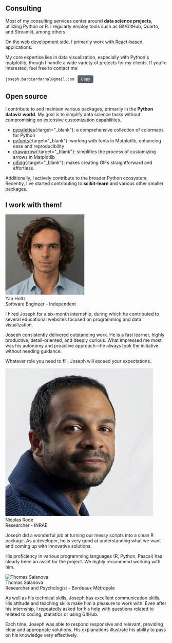 ## Consulting

Most of my consulting services center around **data science projects**, utilizing Python or R. I regularly employ tools such as Git/GitHub, Quarto, and Streamlit, among others.

On the web development side, I primarily work with React-based applications.

My core expertise lies in data visualization, especially with Python's matplotlib, though I handle a wide variety of projects for my clients. If you're interested, feel free to contact me:

<div style="display: flex; align-items: center;">
  <code id="email" style="margin-right: 10px;">joseph.barbierdarnal@gmail.com</code>
  <button 
    id="copyButton"
    onclick="copyEmail()" 
    style="
      padding: 5px 10px; 
      background-color: #58616a; 
      color: white; 
      border: none; 
      border-radius: 4px; 
      cursor: pointer;
      font-size: 0.9em;
      transition: background-color 0.3s;
    "
    onmouseover="this.style.backgroundColor='#91959a';" 
    onmouseout="this.style.backgroundColor='#58616a';"
  >
    Copy
  </button>
</div>

<script>
function copyEmail() {
    const email = document.getElementById('email').innerText;
    const copyButton = document.getElementById('copyButton');

    navigator.clipboard.writeText(email).then(function() {
        copyButton.innerText = 'Copied';
        copyButton.disabled = true;
        copyButton.style.backgroundColor = '#28a745'; 

        setTimeout(function() {
            copyButton.innerText = 'Copy';
            copyButton.disabled = false;
            copyButton.style.backgroundColor = '#58616a'; 
        }, 2000);
    }, function(err) {
        console.error('Could not copy text: ', err);
    });
}
</script>

## Open source

I contribute to and maintain various packages, primarily in the **Python dataviz world**. My goal is to simplify data science tasks without compromising on extensive customization capabilities.

- [pypalettes](https://github.com/JosephBARBIERDARNAL/pypalettes){:target="\_blank"}: a comprehensive collection of colormaps for Python
- [pyfonts](https://github.com/JosephBARBIERDARNAL/pyfonts){:target="\_blank"}: working with fonts in Matplotlib, enhancing ease and reproducibility
- [drawarrow](https://github.com/JosephBARBIERDARNAL/drawarrow){:target="\_blank"}: simplifies the process of customizing arrows in Matplotlib
- [gifing](https://github.com/JosephBARBIERDARNAL/gifing){:target="\_blank"}: makes creating GIFs straightforward and effortless.

Additionally, I actively contribute to the broader Python ecosystem. Recently, I've started contributing to **scikit-learn** and various other smaller packages.

## I work with them!

<div class="testimonials">

  <div class="testimonial">
    <img src="../img/yan.png" alt="Yan Holtz">
    <div class="testimonial-content">
      <div class="testimonial-name">Yan Holtz</div>
      <div class="testimonial-job">Software Engineer - Independent</div>
      <p>
        I hired Joseph for a six-month internship, during which he contributed
        to several educational websites focused on programming and data
        visualization.
      </p>
      <p>
        Joseph consistently delivered outstanding work. He is a fast learner,
        highly productive, detail-oriented, and deeply curious. What impressed
        me most was his autonomy and proactive approach—he always took the
        initiative without needing guidance.
      </p>
      <p>
        Whatever role you need to fill, Joseph will exceed your expectations.
      </p>
    </div>
  </div>

  <div class="testimonial">
    <img src="../img/nicolas.jpg" alt="Nicolas Rode">
    <div class="testimonial-content">
      <div class="testimonial-name">Nicolas Rode</div>
      <div class="testimonial-job">Researcher - INRAE</div>
      <p>
        Joseph did a wonderful job at turning our messy scripts into a
        clean R package. As a developer, he is very good at understanding
        what we want and coming up with innovative solutions.
      </p>
      <p>
        His proficiency in various programming languages (R, Python,
        Pascal) has clearly been an asset for the project. We highly
        recommend working with him.
      </p>
    </div>
  </div>

  <div class="testimonial">
    <img src="../img/thomas.png" alt="Thomas Salanova">
    <div class="testimonial-content">
      <div class="testimonial-name">Thomas Salanova</div>
      <div class="testimonial-job">Researcher and Psychologist - Bordeaux Métropole</div>
      <p>
         As well as his technical skills, Joseph has excellent
         communication skills. His attitude and teaching skills make him a
         pleasure to work with. Even after his internship, I repeatedly
         asked for his help with questions related to related to coding,
         statistics or using GitHub.
      </p>
      <p>
         Each time, Joseph was able to respond responsive and relevant,
         providing clear and appropriate solutions. His explanations
         illustrate his ability to pass on his knowledge very effectively.
      </p>
    </div>
  </div>

</div>

<br>
